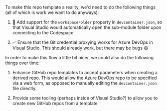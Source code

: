 To make this repo template a reality, we'd need to do the following things (all of which is work we want to do anyways):

1. :runner: Add support for the `workspaceFolder` property in `devcontainer.json`, so that Visual Studio would automatically open the sub-module folder upon connecting to the Codespace

1. ✅ Ensure that the Git credential proxying works for Azure DevOps in Visual Studio. This should already work, but there may be bugs 😄

In order to make this flow a little bit nicer, we could also do the following things over time:

1. Enhance GitHub repo templates to accept parameters when creating a derived repo. This would allow the Azure DevOps repo to be specified via a web form, as opposed to manually editing the `devcontainer.json` file directly.

1. Provide some tooling (perhaps inside of Visual Studio?) to allow you to create new GitHub repos from a template
